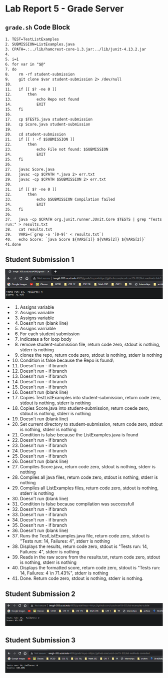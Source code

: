 # Lab Report 5 - Grade Server
## ``grade.sh`` Code Block
```
1. TEST=TestListExamples
2. SUBMISSION=ListExamples.java
3. CPATH=.:../lib/hamcrest-core-1.3.jar:../lib/junit-4.13.2.jar
4.
5. i=1
6. for var in "$@"
7. do
8.    rm -rf student-submission
9.    git clone $var student-submission 2> /dev/null
10.
11.   if [[ $? -ne 0 ]]
12.       then
13.           echo Repo not found
14.           EXIT
15.   fi
16.
17.   cp $TESTS.java student-submission
18.   cp Score.java student-submission
19.
20.   cd student-submission
21.   if [[ ! -f $SUBMISSION ]]
22.       then
23.           echo File not found: $SUBMISSION
24.           EXIT
25.   fi
26.
27.   javac Score.java
28.   javac -cp $CPATH *.java 2> err.txt
29.   javac -cp $CPATH $SUBMISSION 2> err.txt
30.
31.   if [[ $? -ne 0 ]]
32.       then
33.           echo $SUBMISSION Compilation failed
34.           EXIT
35.   fi
36.
37.   java -cp $CPATH org.junit.runner.JUnit.Core $TESTS | grep "Tests run:" > results.txt
38.   cat results.txt
39.   VARS=(`grep -o '[0-9]' < results.txt`)
40.   echo Score: `java Score ${VARS[1]} ${VARS[2]} ${VARS[2]}`
41.done
```

## Student Submission 1
![Image](images/p1.png)
- 1. Assigns variable
- 2. Assigns variable
- 3. Assigns variable
- 4. Doesn't run (blank line)
- 5. Assigns varriable
- 6. For each student submission
- 7. Indicates a for loop body
- 8. remove student-submission file, return code zero, stdout is nothing, stderr is nothing
- 9. clones the repo, return code zero, stdout is nothing, stderr is nothing
- 10. Condition is false because the Repo is found\
- 11. Doesn't run - if branch
- 12. Doesn't run - if branch
- 13. Doesn't run - if branch
- 14. Doesn't run - if branch
- 15. Doesn't run - if branch
- 16. Doesn't run (blank line)
- 17. Copies TestListExamples into student-submission, return code zero, stdout is nothing, stderr is nothing
- 18. Copies Score.java into student-submission, return coede zero, stdout is nothing, stderr is nothing
- 19. Doesn't run (blank line)
- 20. Set current directory to student-submission, return code zero, stdout is nothing, stderr is nothing
- 21. Condition is false because the ListExamples.java is found
- 22. Doesn't run - if branch
- 23. Doesn't run - if branch
- 24. Doesn't run - if branch
- 25. Doesn't run - if branch
- 26. Doesn't run (blank line)
- 27. Compiles Score.java, return code zero, stdout is nothing, stderr is nothing
- 28. Compiles all java files, return code zero, stdout is nothing, stderr is nothing
- 29. Compiles all ListExamples files, return code zero, stdout is nothing, stderr is nothing
- 30. Doesn't run (blank line)
- 31. Condition is false because compilation was successfull
- 32. Doesn't run - if branch
- 33. Doesn't run - if branch
- 34. Doesn't run - if branch
- 35. Doesn't run - if branch
- 36. Doesn't run (blank line)
- 37. Runs the TestListExamples.java file, return code zero, stdout is "Tests run: 14, Failures: 4", stderr is nothing
- 38. Displays the results, return code zero, stdout is "Tests run: 14, Failures: 4", stderr is nothing
- 39. Reads in the raw score from the results.txt, return code zero, stdout is nothing, stderr is nothing
- 40. Displays the formatted score, return code zero, stdout is "Tests run: 14, Failures: 4 \n 71.43%", stderr is nothing
- 41. Done. Return code zero, stdout is nothing, stderr is nothing.

## Student Submission 2
![Images](images/p2.png)

## Student Submission 3
![Images](images/p3.png)